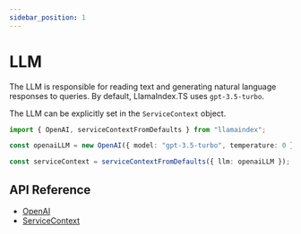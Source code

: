 ```yaml
---
sidebar_position: 1
---
```


# LLM

The LLM is responsible for reading text and generating natural language responses to queries. By default, LlamaIndex.TS uses `gpt-3.5-turbo`.

The LLM can be explicitly set in the `ServiceContext` object.

```typescript
import { OpenAI, serviceContextFromDefaults } from "llamaindex";

const openaiLLM = new OpenAI({ model: "gpt-3.5-turbo", temperature: 0 });

const serviceContext = serviceContextFromDefaults({ llm: openaiLLM });
```

## API Reference

- [OpenAI](../../api/classes/OpenAI.md)
- [ServiceContext](../../api/interfaces/ServiceContext.md)

